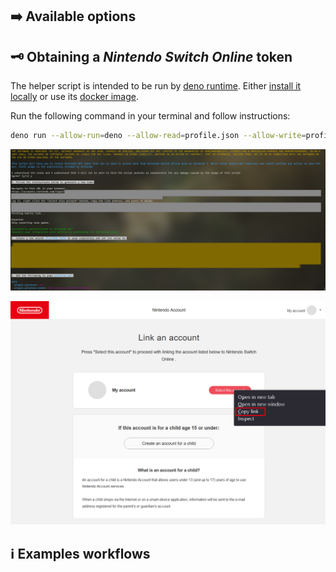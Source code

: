 <!--header-->
<!--/header-->

## ➡️ Available options

<!--options-->
<!--/options-->

## 🗝️ Obtaining a *Nintendo Switch Online* token

The helper script is intended to be run by [deno runtime](https://deno.land/). Either [install it locally](https://deno.land/manual/getting_started/installation) or use its [docker image](https://hub.docker.com/r/denoland/deno).

Run the following command in your terminal and follow instructions:
```bash
deno run --allow-run=deno --allow-read=profile.json --allow-write=profile.json --unstable https://raw.githubusercontent.com/lowlighter/metrics/master/source/plugins/community/splatoon/token.ts
```

![Script](/.github/readme/imgs/plugin_splatoon_script.png)

![Authentication](/.github/readme/imgs/plugin_splatoon_auth.png)

## ℹ️ Examples workflows

<!--examples-->
<!--/examples-->
